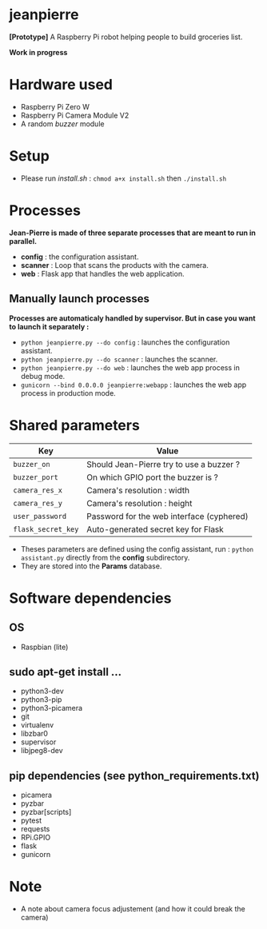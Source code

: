 # jeanpierre
**[Prototype]** A Raspberry Pi robot helping people to build groceries list.

**Work in progress**

# Hardware used
* Raspberry Pi Zero W
* Raspberry Pi Camera Module V2
* A random *buzzer* module

# Setup
* Please run *install.sh* : `chmod a+x install.sh` then `./install.sh`

# Processes
**Jean-Pierre is made of three separate processes that are meant to run in parallel.**
* **config** : the configuration assistant.
* **scanner** : Loop that scans the products with the camera.
* **web** : Flask app that handles the web application.

## Manually launch processes
**Processes are automaticaly handled by supervisor. But in case you want to launch it separately :**
* `python jeanpierre.py --do config` : launches the configuration assistant.
* `python jeanpierre.py --do scanner` : launches the scanner.
* `python jeanpierre.py --do web` : launches the web app process in debug mode.
* `gunicorn --bind 0.0.0.0 jeanpierre:webapp` : launches the web app process in production mode.

# Shared parameters
Key | Value
----| -----
`buzzer_on` | Should Jean-Pierre try to use a buzzer ?
`buzzer_port` | On which GPIO port the buzzer is ? 
`camera_res_x` | Camera's resolution : width
`camera_res_y` | Camera's resolution : height
`user_password` | Password for the web interface (cyphered)
`flask_secret_key`| Auto-generated secret key for Flask

* Theses parameters are defined using the config assistant, run : `python assistant.py` directly from the **config** subdirectory.
* They are stored into the **Params** database.

# Software dependencies
## OS
* Raspbian (lite)

## sudo apt-get install ...
* python3-dev
* python3-pip
* python3-picamera
* git
* virtualenv
* libzbar0
* supervisor
* libjpeg8-dev

## pip dependencies (see python_requirements.txt)
* picamera
* pyzbar
* pyzbar[scripts]
* pytest
* requests
* RPi.GPIO
* flask
* gunicorn

# Note 
* A note about camera focus adjustement (and how it could break the camera)